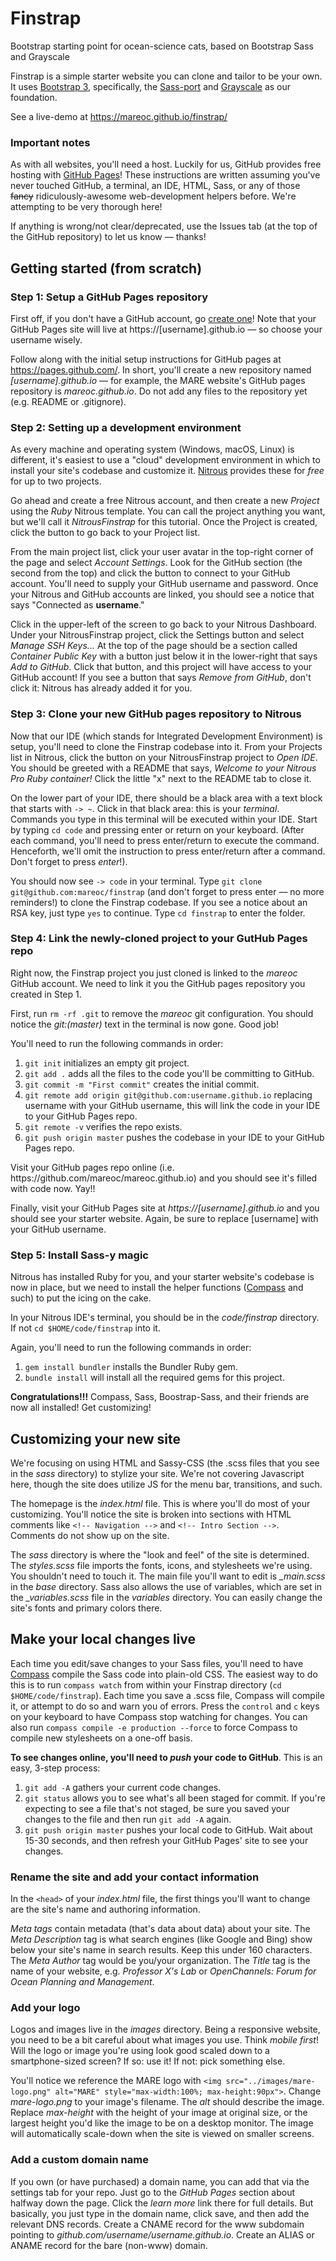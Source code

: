 Finstrap
======
Bootstrap starting point for ocean-science cats, based on Bootstrap Sass and Grayscale

Finstrap is a simple starter website you can clone and tailor to be your own. It uses [Bootstrap 3](http://getbootstrap.com/), specifically, the [Sass-port](https://github.com/twbs/bootstrap-sass) and [Grayscale](http://startbootstrap.com/template-overviews/grayscale/) as our foundation.

See a live-demo at https://mareoc.github.io/finstrap/

### Important notes
As with all websites, you'll need a host. Luckily for us, GitHub provides free hosting with [GitHub Pages](https://pages.github.com/)! These instructions are written assuming you've never touched GitHub, a terminal, an IDE, HTML, Sass, or any of those ~~fancy~~ ridiculously-awesome web-development helpers before. We're attempting to be very thorough here!

If anything is wrong/not clear/deprecated, use the Issues tab (at the top of the GitHub repository) to let us know –– thanks!

Getting started (from scratch)
------
### Step 1: Setup a GitHub Pages repository
First off, if you don't have a GitHub account, go [create one](https://github.com/join)! Note that your GitHub Pages site will live at https://[username].github.io –– so choose your username wisely.

Follow along with the initial setup instructions for GitHub pages at https://pages.github.com/. In short, you'll create a new repository named _[username].github.io_ –– for example, the MARE website's GitHub pages repository is _mareoc.github.io_. Do not add any files to the repository yet (e.g. README or .gitignore).

### Step 2: Setting up a development environment
As every machine and operating system (Windows, macOS, Linux) is different, it's easiest to use a "cloud" development environment in which to install your site's codebase and customize it. [Nitrous](https://www.nitrous.io/) provides these for _free_ for up to two projects.

Go ahead and create a free Nitrous account, and then create a new _Project_ using the _Ruby_ Nitrous template. You can call the project anything you want, but we'll call it _NitrousFinstrap_ for this tutorial. Once the Project is created, click the button to go back to your Project list.

From the main project list, click your user avatar in the top-right corner of the page and select _Account Settings_. Look for the GitHub section (the second from the top) and click the button to connect to your GitHub account. You'll need to supply your GitHub username and password. Once your Nitrous and GitHub accounts are linked, you should see a notice that says "Connected as __username__."

Click in the upper-left of the screen to go back to your Nitrous Dashboard. Under your NitrousFinstrap project, click the Settings button and select _Manage SSH Keys..._ At the top of the page should be a section called _Container Public Key_ with a button just below it in the lower-right that says _Add to GitHub_. Click that button, and this project will have access to your GitHub account! If you see a button that says _Remove from GitHub_, don't click it: Nitrous has already added it for you.

### Step 3: Clone your new GitHub pages repository to Nitrous
Now that our IDE (which stands for Integrated Development Environment) is setup, you'll need to clone the Finstrap codebase into it. From your Projects list in Nitrous, click the button on your NitrousFinstrap project to _Open IDE_. You should be greeted with a README that says, _Welcome to your Nitrous Pro Ruby container!_ Click the little "x" next to the README tab to close it.

On the lower part of your IDE, there should be a black area with a text block that starts with `-> ~`. Click in that black area: this is your _terminal_. Commands you type in this terminal will be executed within your IDE. Start by typing `cd code` and pressing enter or return on your keyboard. (After each command, you'll need to press enter/return to execute the command. Henceforth, we'll omit the instruction to press enter/return after a command. Don't forget to press _enter_!).

You should now see `-> code` in your terminal. Type `git clone git@github.com:mareoc/finstrap` (and don't forget to press enter –– no more reminders!) to clone the Finstrap codebase. If you see a notice about an RSA key, just type `yes` to continue. Type `cd finstrap` to enter the folder.

### Step 4: Link the newly-cloned project to your GutHub Pages repo
Right now, the Finstrap project you just cloned is linked to the _mareoc_ GitHub account. We need to link it you the GitHub pages repository you created in Step 1.

First, run `rm -rf .git` to remove the _mareoc_ git configuration. You should notice the _git:(master)_ text in the terminal is now gone. Good job!

You'll need to run the following commands in order:
<ol>
<li><code>git init</code> initializes an empty git project.</li>
<li><code>git add .</code> adds all the files to the code you'll be committing to GitHub.</li>
<li><code>git commit -m "First commit"</code> creates the initial commit.</li>
<li><code>git remote add origin git@github.com:username.github.io</code> replacing username with your GitHub username, this will link the code in your IDE to your GitHub Pages repo.</li>
<li><code>git remote -v</code> verifies the repo exists.</li>
<li><code>git push origin master</code> pushes the codebase in your IDE to your GitHub Pages repo.</li>
</ol>
Visit your GitHub pages repo online (i.e. https://github.com/mareoc/mareoc.github.io) and you should see it's filled with code now. Yay!!

Finally, visit your GitHub Pages site at _https://[username].github.io_ and you should see your starter website. Again, be sure to replace [username] with your GitHub username.

### Step 5: Install Sass-y magic
Nitrous has installed Ruby for you, and your starter website's codebase is now in place, but we need to install the helper functions ([Compass](http://compass-style.org/) and such) to put the icing on the cake.

In your Nitrous IDE's terminal, you should be in the _code/finstrap_ directory. If not `cd $HOME/code/finstrap` into it.

Again, you'll need to run the following commands in order:
<ol>
<li><code>gem install bundler</code> installs the Bundler Ruby gem.</li>
<li><code>bundle install</code> will install all the required gems for this project.</li>
</ol>

__Congratulations!!!__ Compass, Sass, Boostrap-Sass, and their friends are now all installed! Get customizing!

Customizing your new site
------
We're focusing on using HTML and Sassy-CSS (the .scss files that you see in the _sass_ directory) to stylize your site. We're not covering Javascript here, though the site does utilize JS for the menu bar, transitions, and such.

The homepage is the _index.html_ file. This is where you'll do most of your customizing. You'll notice the site is broken into sections with HTML comments like `<!-- Navigation -->` and `<!-- Intro Section -->`. Comments do not show up on the site.

The _sass_ directory is where the "look and feel" of the site is determined. The _styles.scss_ file imports the fonts, icons, and stylesheets we're using. You shouldn't need to touch it. The main file you'll want to edit is <em>_main.scss</em> in the _base_ directory. Sass also allows the use of variables, which are set in the <em>_variables.scss</em> file in the _variables_ directory. You can easily change the site's fonts and primary colors there.

## Make your local changes live
Each time you edit/save changes to your Sass files, you'll need to have [Compass](http://compass-style.org/) compile the Sass code into plain-old CSS. The easiest way to do this is to run `compass watch` from within your Finstrap directory (`cd $HOME/code/finstrap`). Each time you save a .scss file, Compass will compile it, or attempt to do so and warn you of errors. Press the `control` and `c` keys on your keyboard to have Compass stop watching for changes. You can also run `compass compile -e production --force` to force Compass to compile new stylesheets on a one-off basis.

__To see changes online, you'll need to _push_ your code to GitHub__. This is an easy, 3-step process:
<ol>
<li><code>git add -A</code> gathers your current code changes.</li>
<li><code>git status</code> allows you to see what's all been staged for commit. If you're expecting to see a file that's not staged, be sure you saved your changes to the file and then run <code>git add -A</code> again.</li>
<li><code>git push origin master</code> pushes your local code to GitHub. Wait about 15-30 seconds, and then refresh your GitHub Pages' site to see your changes.</li>
</ol>

### Rename the site and add your contact information
In the `<head>` of your _index.html_ file, the first things you'll want to change are the site's name and authoring information.

_Meta tags_ contain metadata (that's data about data) about your site. The _Meta Description_ tag is what search engines (like Google and Bing) show below your site's name in search results. Keep this under 160 characters. The _Meta Author_ tag would be you/your organization. The _Title_ tag is the name of your website, e.g. _Professor X's Lab_ or _OpenChannels: Forum for Ocean Planning and Management_.

### Add your logo
Logos and images live in the _images_ directory. Being a responsive website, you need to be a bit careful about what images you use. Think _mobile first_! Will the logo or image you're using look good scaled down to a smartphone-sized screen? If so: use it! If not: pick something else.

You'll notice we reference the MARE logo with `<img src="../images/mare-logo.png" alt="MARE" style="max-width:100%; max-height:90px">`. Change _mare-logo.png_ to your image's filename. The _alt_ should describe the image. Replace _max-height_ with the height of your image at original size, or the largest height you'd like the image to be on a desktop monitor. The image will automatically scale-down when the site is viewed on smaller screens.

### Add a custom domain name
If you own (or have purchased) a domain name, you can add that via the settings tab for your repo. Just go to the _GitHub Pages_ section about halfway down the page. Click the _learn more_ link there for full details. But basically, you just type in the domain name, click save, and then add the relevant DNS records. Create a CNAME record for the www subdomain pointing to _github.com/username/username.github.io_. Create an ALIAS or ANAME record for the bare (non-www) domain.
